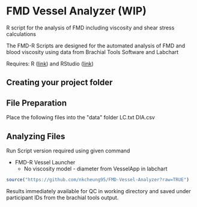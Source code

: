 # FMD Vessel Analyzer (WIP)
R script for the analysis of FMD including viscosity and shear stress calculations

The FMD-R Scripts are designed for the automated analysis of FMD and blood viscosity using data from Brachial Tools Software and Labchart

Requires:
 R ([link](https://mirror.rcg.sfu.ca/mirror/CRAN/)) and RStudio ([link](https://posit.co/downloads/)) 
## Creating your project folder


## File Preparation

Place the following files into the "data" folder
LC.txt
DIA.csv
## Analyzing Files
Run Script version required using given command

 - FMD-R Vessel Launcher
	 - No viscosity model - diameter from VesselApp in labchart
```R
source("https://github.com/nkcheung95/FMD-Vessel-Analyzer?raw=TRUE")
```

Results immediately available for QC in working directory and saved under participant IDs from the brachial tools output.


